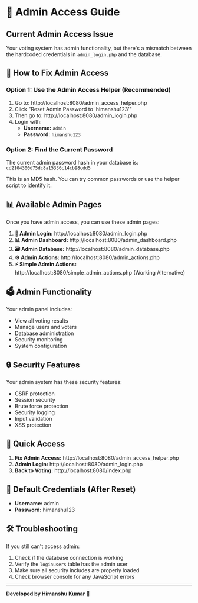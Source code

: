 # 🔐 Admin Access Guide

## Current Admin Access Issue

Your voting system has admin functionality, but there's a mismatch between the hardcoded credentials in `admin_login.php` and the database.

## 🔧 How to Fix Admin Access

### Option 1: Use the Admin Access Helper (Recommended)
1. Go to: http://localhost:8080/admin_access_helper.php
2. Click "Reset Admin Password to 'himanshu123'"
3. Then go to: http://localhost:8080/admin_login.php
4. Login with:
   - **Username:** `admin`
   - **Password:** `himanshu123`

### Option 2: Find the Current Password
The current admin password hash in your database is: `cd2104300d75dc8a15336c14cb98cdd5`

This is an MD5 hash. You can try common passwords or use the helper script to identify it.

## 📊 Available Admin Pages

Once you have admin access, you can use these admin pages:

1. **🔐 Admin Login:** http://localhost:8080/admin_login.php
2. **📊 Admin Dashboard:** http://localhost:8080/admin_dashboard.php
3. **🗃️ Admin Database:** http://localhost:8080/admin_database.php
4. **⚙️ Admin Actions:** http://localhost:8080/admin_actions.php
5. **⚡ Simple Admin Actions:** http://localhost:8080/simple_admin_actions.php (Working Alternative)

## 🗳️ Admin Functionality

Your admin panel includes:
- View all voting results
- Manage users and voters
- Database administration
- Security monitoring
- System configuration

## 🔒 Security Features

Your admin system has these security features:
- CSRF protection
- Session security
- Brute force protection
- Security logging
- Input validation
- XSS protection

## 🚀 Quick Access

1. **Fix Admin Access:** http://localhost:8080/admin_access_helper.php
2. **Admin Login:** http://localhost:8080/admin_login.php
3. **Back to Voting:** http://localhost:8080/index.php

## 📝 Default Credentials (After Reset)

- **Username:** admin
- **Password:** himanshu123

## 🛠️ Troubleshooting

If you still can't access admin:
1. Check if the database connection is working
2. Verify the `loginusers` table has the admin user
3. Make sure all security includes are properly loaded
4. Check browser console for any JavaScript errors

---
**Developed by Himanshu Kumar** 🚀